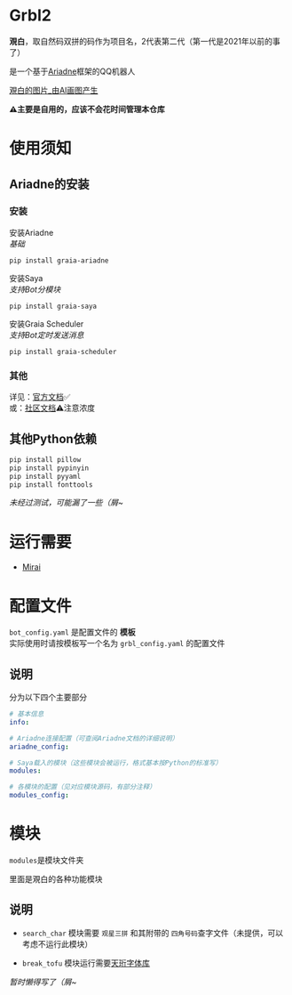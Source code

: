 # Grbl2
**覌白**，取自然码双拼的码作为项目名，2代表第二代（第一代是2021年以前的事了）

是一个基于[Ariadne](https://github.com/GraiaProject/Ariadne)框架的QQ机器人

[覌白的图片_由AI画图产生](头像v2.png)  

**⚠主要是自用的，应该不会花时间管理本仓库**

# 使用须知

## Ariadne的安装

### 安装
安装Ariadne  
*基础*
```
pip install graia-ariadne
```

安装Saya  
*支持Bot分模块*
```
pip install graia-saya
```

安装Graia Scheduler  
*支持Bot定时发送消息*
```
pip install graia-scheduler
```

### 其他
详见：[官方文档](https://graia.readthedocs.io/ariadne/)✅  
或：[社区文档](https://graiax.cn/)⚠️注意浓度  

## 其他Python依赖
```bash
pip install pillow
pip install pypinyin
pip install pyyaml
pip install fonttools
```
*未经过测试，可能漏了一些（屑~*

# 运行需要
+ [Mirai](https://github.com/mamoe/mirai)

# 配置文件
`bot_config.yaml` 是配置文件的 **模板**  
实际使用时请按模板写一个名为 `grbl_config.yaml` 的配置文件  

## 说明
分为以下四个主要部分
```yaml
# 基本信息
info:

# Ariadne连接配置（可查阅Ariadne文档的详细说明）
ariadne_config:

# Saya载入的模块（这些模块会被运行，格式基本按Python的标准写）
modules:

# 各模块的配置（见对应模块源码，有部分注释）
modules_config:
```

# 模块
`modules`是模块文件夹

里面是覌白的各种功能模块

## 说明
+ `search_char` 模块需要 `观星三拼` 和其附带的 `四角号码`查字文件（未提供，可以考虑不运行此模块）

+ `break_tofu` 模块运行需要[天珩字体库](http://cheonhyeong.com/Simplified/download.html)

*暂时懒得写了（屑~*
